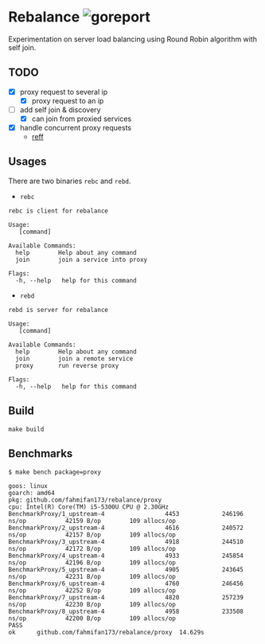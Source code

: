 # Rebalance ![goreport](https://goreportcard.com/badge/github.com/fahmifan173/rebalance)

Experimentation on server load balancing using Round Robin algorithm with self join.

## TODO
- [x] proxy request to several ip
    - [x] proxy request to an ip
- [ ] add self join & discovery
    - [x] can join from proxied services
- [x] handle concurrent proxy requests
    - [reff](https://kasvith.github.io/posts/lets-create-a-simple-lb-go)

## Usages

There are two binaries `rebc` and `rebd`.
- `rebc`
```
rebc is client for rebalance

Usage:
   [command]

Available Commands:
  help        Help about any command
  join        join a service into proxy

Flags:
  -h, --help   help for this command
```

- `rebd`
```
rebd is server for rebalance

Usage:
   [command]

Available Commands:
  help        Help about any command
  join        join a remote service
  proxy       run reverse proxy

Flags:
  -h, --help   help for this command
```

## Build
```
make build
```

## Benchmarks
`$ make bench package=proxy`
```
goos: linux
goarch: amd64
pkg: github.com/fahmifan173/rebalance/proxy
cpu: Intel(R) Core(TM) i5-5300U CPU @ 2.30GHz
BenchmarkProxy/1_upstream-4                 4453            246196 ns/op           42159 B/op        109 allocs/op
BenchmarkProxy/2_upstream-4                 4616            240572 ns/op           42157 B/op        109 allocs/op
BenchmarkProxy/3_upstream-4                 4918            244510 ns/op           42172 B/op        109 allocs/op
BenchmarkProxy/4_upstream-4                 4933            245854 ns/op           42196 B/op        109 allocs/op
BenchmarkProxy/5_upstream-4                 4905            243645 ns/op           42231 B/op        109 allocs/op
BenchmarkProxy/6_upstream-4                 4760            246456 ns/op           42252 B/op        109 allocs/op
BenchmarkProxy/7_upstream-4                 4820            257239 ns/op           42230 B/op        109 allocs/op
BenchmarkProxy/8_upstream-4                 4958            233508 ns/op           42200 B/op        109 allocs/op
PASS
ok      github.com/fahmifan173/rebalance/proxy  14.629s
```
